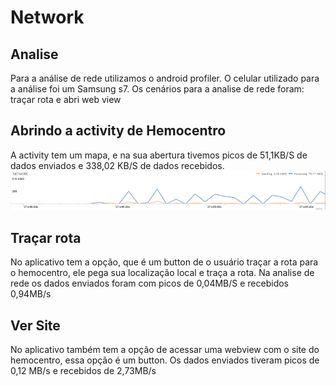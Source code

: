 # Network 

## Analise
Para a análise de rede utilizamos o android profiler. O celular utilizado para a análise foi um Samsung s7. Os cenários para a analise de rede foram: traçar rota e abri web view

## Abrindo a activity de Hemocentro 
A activity tem um mapa, e na sua abertura tivemos picos de 51,1KB/S de dados enviados e 338,02 KB/S de dados recebidos.
![](https://github.com/rmso/linben/blob/master/imagensAnalise/hemocentroNetwork.PNG)

## Traçar rota
No aplicativo tem a opção, que é um button de o usuário traçar a rota para o hemocentro, ele pega sua localização local e traça a rota. Na analise de rede os dados enviados foram com picos de 0,04MB/S e recebidos 0,94MB/s 


## Ver Site 
No aplicativo também tem a opção de acessar uma webview com o site do hemocentro, essa opção é um button. Os dados enviados tiveram picos de 0,12 MB/s e recebidos de 2,73MB/s 
